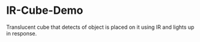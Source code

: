# IR-Cube-Demo
Translucent cube that detects of object is placed on it using IR and lights up in response.
